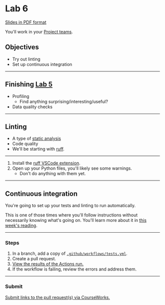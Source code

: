 # Lab 6

[Slides in PDF format](https://github.com/advanced-computing/lab_examples/blob/main/lab_06_slides/lab_06.pdf)

You'll work in your [Project teams](../docs/project_teams.csv).

## Objectives

- Try out linting
- Set up continuous integration

---

## Finishing [Lab 5](lab_05.md)

- Profiling
  - Find anything surprising/interesting/useful?
- Data quality checks

---

## Linting

- A type of [static analysis](https://en.wikipedia.org/wiki/Static_program_analysis)
- Code quality
- We'll be starting with [ruff](https://docs.astral.sh/ruff/).

---

1. Install the [ruff VSCode extension](https://marketplace.visualstudio.com/items?itemName=charliermarsh.ruff).
1. Open up your Python files, you'll likely see some warnings.
   - Don't do anything with them yet.

---

## Continuous integration

You're going to set up your tests and linting to run automatically.

This is one of those times where you'll follow instructions without necessarily knowing what's going on. You'll learn more about it in [this week's reading](../readings/week_07.md#readings).

---

### Steps

1. In a branch, add a copy of [`.github/workflows/tests.yml`](../.github/workflows/tests.yml).
1. Create a pull request.
1. [View the results of the Actions run.](https://docs.github.com/en/actions/writing-workflows/quickstart#viewing-your-workflow-results)
1. If the workflow is failing, review the errors and address them.

---

### Submit

[Submit links to the pull request(s) via CourseWorks.](https://courseworks2.columbia.edu/courses/210480/assignments)
